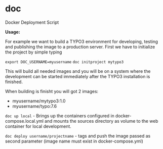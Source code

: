 # doc

Docker Deployment Script

**Usage:**

For example we want to build a TYPO3 environment for developing, testing and
publishing the image to a production server. First we have to initialize the
project by simple typing

```export DOC_USERNAME=myusername```
```doc initproject mytypo3```

This will build all needed images and you will be on a system where the
development can be started immediately after the TYPO3 installation is finished.

When building is finisht you will got 2 images:
- myusername/mytypo3:1.0
- myusername/typo:7.6

```doc up local``` - Brings up the containers configured in docker-compose.local.yml and mounts
the sources directory as volume to the web container for local development.

```doc deploy username/projectname``` - tags and push the image passed as second parameter
(image name must exist in docker-compose.yml)
